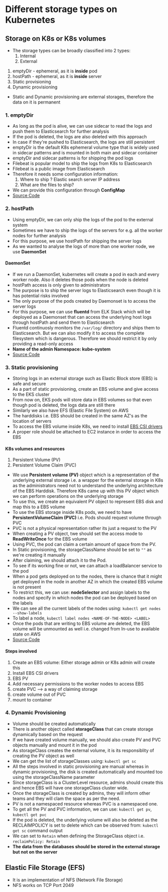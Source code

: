 # Different storage types on Kubernetes

## Storage on K8s or K8s volumes

- The storage types can be broadly classified into 2 types:
  1. Internal
  2. External

1. emptyDir - ephemeral, as it is **inside** pod
2. hostPath - ephemeral, as it is **inside** server
3. Static provisioning
4. Dynamic provisioning

- Static and Dynamic provisioning are external storages, therefore the data on it is permanent

### 1. emptyDir

- As long as the pod is alive, we can use sidecar to read the logs and push them to Elasticsearch for further analysis
- If the pod is deleted, the logs are also deleted with this approach
- In case if they're pushed to Elasticsearch, the logs are still persistent
- emptyDir is the default K8s ephemeral volume type that is widely used in sidecar patterns and is mounted in both main and sidecar container
- emptyDir and sidecar patterns is for shipping the pod logs
- Filebeat is popular model to ship the logs from K8s to Elasticsearch
- Filebeat is a public image from Elasticsearch
- Therefore it needs some configuration information:
  1. Where to ship ? Elastic search server IP address
  2. What are the files to ship?
- We can provide this configuration through **ConfigMap**
- [Source Code](https://github.com/daws-76s/k8-resources/blob/main/storage/01-empty-dir.yaml)

### 2. hostPath

- Using emptyDir, we can only ship the logs of the pod to the external system
- Sometimes we have to ship the logs of the servers for e.g. all the worker nodes for further analysis
- For this purpose, we use hostPath for shipping the server logs
- As we wanted to analyse the logs of more than one worker node, we use **DaemonSet**

#### DaemonSet

- If we run a DaemonSet, kubernetes will create a pod in each and every worker node. Also it deletes those pods when the node is deleted
- hostPath access is only given to administrators
- The purpose is to ship the server logs to Elasticsearch even though it is has potential risks involved
- The only purpose of the pods created by Daemonset is to access the server logs
- For this purpose, we can use **fluentd** from ELK Stack which will be deployed as a Daemonset that can access the underlying host logs through hostPath and send them to Elasticsearch
- Fluentd continuosly monitors the `/var/log/` directory and ships them to Elasticsearch. But we can also modify it to access the complete filesystem which is dangerous. Therefore we should restrict it by only providing a read-only access
- **Name of the admin Namespace: kube-system**
- [Source Code](https://github.com/daws-76s/k8-resources/blob/main/storage/02-hostpath.yaml)

### 3. Static provisioning

- Storing logs in an external storage such as Elastic Block store (EBS) is safe and secure
- As a part of static provisioning, create an EBS volume and give access to the EKS cluster
- From now on, EKS pods will store data in EBS volumes so that even though pod is deleted, the logs data are still there
- Similarly we also have EFS (Elastic File System) on AWS
- The harddisks i.e. EBS should be created in the same AZ's as the location of servers
- To access the EBS volume inside K8s, we need to install [EBS CSI drivers](https://github.com/kubernetes-sigs/aws-ebs-csi-driver/blob/master/docs/install.md#deploy-driver)
- A proper role should be attached to EC2 instance in order to access the EBS

#### K8s volumes and resources

1. Persistent Volume (PV)
2. Persistent Volume Claim (PVC)

- We use **Persistent volume (PV)** object which is a representation of the underlying external storage i.e. a wrapper for the external storage in K8s as the administrators need not to understand the underlying architecture of the EBS Harddisk. Therefore K8s came up with this PV object which we can perform operations on the underlying storage
- To use this, we create an equivalent PV object to represent EBS disk and map this to a EBS volume
- To use the EBS storage inside K8s pods, we need to have **PersistentVolumeClaim (PVC)** i.e. Pods should request volume through PVC
- PVC is not a physical representation rather its just a request to the PV
- When creating a PV object, twe should set the access mode to **ReadWriteOnce** for the EBS volume
- Using PVC, the pod can claim a certain amount of space from the PV.
- In Static provisioning, the storageClassName should be set to `""` as we're creating it manually
- After claiming, we should attach it to the Pod.
- To see if its working fine or not, we can attach a loadBalancer service to the pod
- When a pod gets deployed on to the nodes, there is chance that it might get deployed in the node in another AZ in which the created EBS volume is not present
- To restrict this, we can use: **nodeSelector** and assign labels to the nodes and specify in which nodes the pod can be deployed based on the labels
- We can see all the current labels of the nodes using: `kubectl get nodes --show-labels`
- To label a node, `kubectl label nodes <NAME-OF-THE-NODE> <LABEL>`
- Once the pods that are writing to EBS volume are deleted, the EBS volume will be unmounted as well i.e. changed from In-use to available state on AWS
- [Source Code](https://github.com/sivadevopsdaws74s/k8-resources/blob/master/storage/03-ebs-static.yaml)

#### Steps involved

1. Create an EBS volume: Either storage admin or K8s admin will create this
2. Install EBS CSI drivers
3. EBS PV
4. Add necessary permissions to the worker nodes to access EBS
5. create PVC --> a way of claiming storage
6. create volume out of PVC
7. mount to container

### 4. Dynamic Provisioning

- Volume should be created automatically
- There is another object called **storageClass** that can create storage dynamically based on the request
- If we have created volume manually, we should also create PV and PVC objects manually and mount it in the pod
- As storageClass creates the external volume, it is its responsiblity of creating the PV object as well
- We can get the list of storageClasses using: `kubectl get sc`
- All the steps involved in static provisioning are manual whereas in dynamic provisioning, the disk is created automatically and mounted too using the storageClassName parameter
- Since storageClass is a ClusterLevel resource, admins should create this and hence EBS will have one storageClass cluster wide.
- Once the storageClass is created by admins, they will inform other teams and they will clam the space as per the need.
- PV is not a namespaced resource whereas PVC is a namespaced one.
- To get all the PV and PVC information, we can use: `kubectl get pv`, `kubectl get pvc`
- If the pod is deleted, the underlying volume will also be deleted as the RECLAIMPOLICY is set to delete which can be observed from: `kubectl get sc` command output
- We can set to `Retain` when defining the StorageClass object i.e. `reclaimPolicy: Retain`
- **The data from the databases should be stored in the external storage but not on the server**

## Elastic File Storage (EFS)

- It is an implementation of NFS (Network File Storage)
- NFS works on TCP Port 2049

